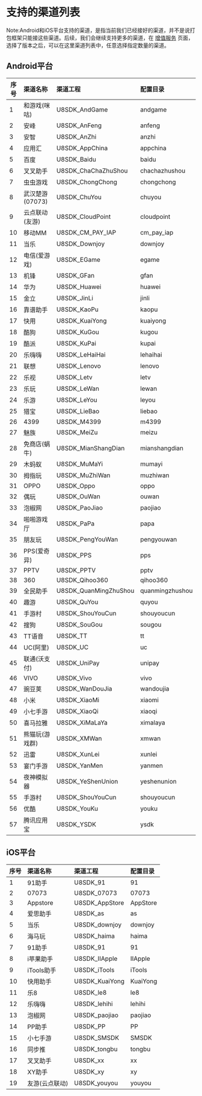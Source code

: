 支持的渠道列表
===========

Note:Android和iOS平台支持的渠道，是指当前我们已经接好的渠道，并不是说打包框架只能接这些渠道。后续，我们会继续支持更多的渠道，在 [增值服务](http://www.u8sdk.com/plus) 页面，选择了版本之后，可以在这里渠道列表中，任意选择指定数量的渠道。

Android平台
-------

| 序号  | 渠道名称    | 渠道工程  | 配置目录  |
|-------|:-----------|:---------|:---------|
| 1     | 和游戏(咪咕) | U8SDK_AndGame | andgame |
| 2     | 安峰 | U8SDK_AnFeng | anfeng |
| 3     | 安智| U8SDK_AnZhi | anzhi |
| 4     | 应用汇 | U8SDK_AppChina  | appchina |
| 5     | 百度 | U8SDK_Baidu  | baidu |
| 6     | 叉叉助手 | U8SDK_ChaChaZhuShou  | chachazhushou |
| 7     | 虫虫游戏 | U8SDK_ChongChong  | chongchong |
| 8     | 武汉楚游(07073) | U8SDK_ChuYou  | chuyou |
| 9     | 云点联动(友游) | U8SDK_CloudPoint  | cloudpoint |
| 10    | 移动MM | U8SDK_CM_PAY_IAP  | cm_pay_iap |
| 11    | 当乐 | U8SDK_Downjoy  | downjoy |
| 12    | 电信(爱游戏) | U8SDK_EGame  | egame |
| 13    | 机锋 | U8SDK_GFan  | gfan |
| 14    | 华为 | U8SDK_Huawei  | huawei |
| 15    | 金立 | U8SDK_JinLi  | jinli |
| 16    | 靠谱助手 | U8SDK_KaoPu  | kaopu |
| 17    | 快用 | U8SDK_KuaiYong  | kuaiyong |
| 18    | 酷狗 | U8SDK_KuGou  | kugou |
| 19    | 酷派 | U8SDK_KuPai  | kupai |
| 20    | 乐嗨嗨 | U8SDK_LeHaiHai  | lehaihai |
| 21    | 联想 | U8SDK_Lenovo  | lenovo |
| 22    | 乐视 | U8SDK_Letv  | letv |
| 23    | 乐玩 | U8SDK_LeWan  | lewan |
| 24    | 乐游 | U8SDK_LeYou  | leyou |
| 25    | 猎宝 | U8SDK_LieBao  | liebao |
| 26    | 4399 | U8SDK_M4399  | m4399 |
| 27    | 魅族 | U8SDK_MeiZu  | meizu |
| 28    | 免商店(蜗牛) | U8SDK_MianShangDian  | mianshangdian |
| 29    | 木蚂蚁 | U8SDK_MuMaYi  | mumayi |
| 30    | 拇指玩 | U8SDK_MuZhiWan  | muzhiwan |
| 31    | OPPO | U8SDK_Oppo  | oppo |
| 32    | 偶玩 | U8SDK_OuWan  | ouwan |
| 33    | 泡椒网 | U8SDK_PaoJiao  | paojiao |
| 34    | 啪啪游戏厅 | U8SDK_PaPa  | papa |
| 35    | 朋友玩 | U8SDK_PengYouWan  | pengyouwan |
| 36    | PPS(爱奇异) | U8SDK_PPS  | pps |
| 37    | PPTV | U8SDK_PPTV  | pptv |
| 38    | 360 | U8SDK_Qihoo360  | qihoo360 |
| 39    | 全民助手 | U8SDK_QuanMingZhuShou  | quanmingzhushou |
| 40    | 趣游 | U8SDK_QuYou  | quyou |
| 41    | 手游村 | U8SDK_ShouYouCun  | shouyoucun |
| 42    | 搜狗 | U8SDK_SouGou  | sougou |
| 43    | TT语音 | U8SDK_TT  | tt |
| 44    | UC(阿里) | U8SDK_UC  | uc |
| 45    | 联通(沃支付) | U8SDK_UniPay  | unipay |
| 46    | VIVO | U8SDK_Vivo  | vivo |
| 47    | 豌豆荚 | U8SDK_WanDouJia  | wandoujia |
| 48    | 小米 | U8SDK_XiaoMi  | xiaomi |
| 49    | 小七手游 | U8SDK_XiaoQi  | xiaoqi |
| 50    | 喜马拉雅 | U8SDK_XiMaLaYa  | ximalaya |
| 51    | 熊猫玩(游戏群) | U8SDK_XMWan  | xmwan |
| 52    | 迅雷 | U8SDK_XunLei  | xunlei |
| 53    | 宴门手游 | U8SDK_YanMen  | yanmen |
| 54    | 夜神模拟器 | U8SDK_YeShenUnion  | yeshenunion |
| 55    | 手游村 | U8SDK_ShouYouCun  | shouyoucun |
| 56    | 优酷 | U8SDK_YouKu  | youku |
| 57    | 腾讯应用宝 | U8SDK_YSDK  | ysdk |

iOS平台
-------

| 序号  | 渠道名称    | 渠道工程  | 配置目录  |
|-------|:-----------|:---------|:---------|
| 1     | 91助手 | U8SDK_91 | 91 |
| 2     | 07073 | U8SDK_07073 | 07073 |
| 3     | Appstore | U8SDK_AppStore | AppStore |
| 4     | 爱思助手 | U8SDK_as | as |
| 5     | 当乐 | U8SDK_downjoy | downjoy |
| 6     | 海马玩 | U8SDK_haima | haima |
| 7     | 91助手 | U8SDK_91 | 91 |
| 8     | i苹果助手 | U8SDK_IIApple | IIApple |
| 9     | iTools助手 | U8SDK_iTools | iTools |
| 10    | 快用助手 | U8SDK_KuaiYong | KuaiYong |
| 11    | 乐8 | U8SDK_le8 | le8 |
| 12    | 乐嗨嗨 | U8SDK_lehihi | lehihi |
| 13    | 泡椒网 | U8SDK_paojiao | paojiao |
| 14    | PP助手 | U8SDK_PP | PP |
| 15    | 小七手游 | U8SDK_SMSDK | SMSDK |
| 16    | 同步推 | U8SDK_tongbu | tongbu |
| 17    | 叉叉助手 | U8SDK_xx | xx |
| 18    | XY助手 | U8SDK_xy | xy |
| 19    | 友游(云点联动) | U8SDK_youyou | youyou |
